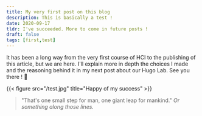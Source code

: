 ```yaml
---
title: My very first post on this blog
description: This is basically a test !
date: 2020-09-17
tldr: I've succeeded. More to come in future posts !
draft: false
tags: [first,test]
---
```

It has been a long way from the very first course of HCI to the publishing of this article, but we are here. I'll explain more in depth the choices I made and the reasoning behind it in my next post about our Hugo Lab. See you there ! :wave:

{{< figure src="/test.jpg" title="Happy of my success" >}}

>"That's one small step for man, one giant leap for mankind." *Or something along those lines.*